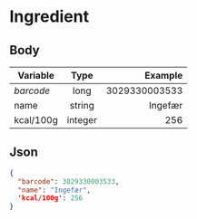# Ingredient

## Body
| Variable      | Type           | Example       |
| ------------- |:--------------:| -------------:|
| _barcode_     | long           | 3029330003533 |
| name          | string         | Ingefær       |
| kcal/100g     | integer        | 256           |

## Json
```json
{
  "barcode": 3029330003533,
  "name": "Ingefær",
  'kcal/100g': 256
}
```
